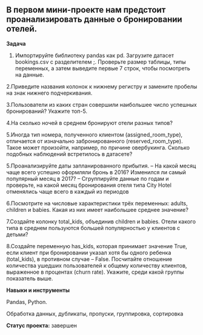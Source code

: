 ## В первом мини-проекте нам предстоит проанализировать данные о бронировании отелей.


**Задача**  

1. Импортируйте библиотеку pandas как pd. Загрузите датасет bookings.csv с разделителем ;. Проверьте размер таблицы, типы переменных, а затем выведите первые 7 строк, чтобы посмотреть на данные. 

2.Приведите названия колонок к нижнему регистру и замените пробелы на знак нижнего подчеркивания.

3.Пользователи из каких стран совершили наибольшее число успешных бронирований? Укажите топ-5.

4.На сколько ночей в среднем бронируют отели разных типов?

5.Иногда тип номера, полученного клиентом (assigned_room_type), отличается от изначально забронированного (reserved_room_type). Такое может произойти, например, по причине овербукинга. Сколько подобных наблюдений встретилось в датасете?

5.Проанализируйте даты запланированного прибытия. 
– На какой месяц чаще всего успешно оформляли бронь в 2016? Изменился ли самый популярный месяц в 2017?
– Сгруппируйте данные по годам и проверьте, на какой месяц бронирования отеля типа City Hotel отменялись чаще всего в каждый из периодов

6.Посмотрите на числовые характеристики трёх переменных: adults, children и babies. Какая из них имеет наибольшее среднее значение?

7.Создайте колонку total_kids, объединив children и babies. Отели какого типа в среднем пользуются большей популярностью у клиентов с детьми?

8.Создайте переменную has_kids, которая принимает значение True, если клиент при бронировании указал хотя бы одного ребенка (total_kids), в противном случае – False. Посчитайте отношение количества ушедших пользователей к общему количеству клиентов, выраженное в процентах (churn rate). Укажите, среди какой группы показатель выше.


**Навыки и инструменты**  


Pandas, Python.


Обработка данных, дубликаты, пропуски, группировка, сортировка


**Статус проекта:** завершен
